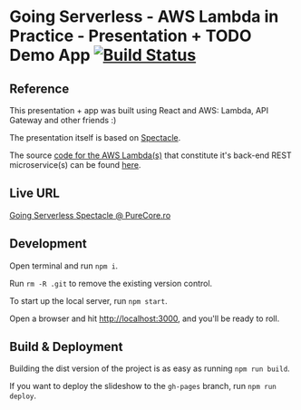 # Going Serverless - AWS Lambda in Practice - Presentation + TODO Demo App [![Build Status](https://travis-ci.org/padurean/going-serverless-spectacle.svg?branch=master)](https://travis-ci.org/padurean/going-serverless-spectacle)

## Reference

This presentation + app was built using React and AWS: Lambda, API Gateway and other friends :)

The presentation itself is based on [Spectacle](https://github.com/FormidableLabs/spectacle).

The source [code for the AWS Lambda(s)](https://github.com/padurean/going-serverless-spectacle-aws-lambda)
that constitute it's back-end REST microservice(s) can be
found [here](https://github.com/padurean/going-serverless-spectacle-aws-lambda).

## Live URL

[Going Serverless Spectacle @ PureCore.ro](http://purecore.ro/going-serverless-spectacle)

## Development

Open terminal and run `npm i`.

Run `rm -R .git` to remove the existing version control.

To start up the local server, run `npm start`.

Open a browser and hit [http://localhost:3000](http://localhost:3000), and you'll be ready to roll.

## Build & Deployment

Building the dist version of the project is as easy as running `npm run build`.

If you want to deploy the slideshow to the `gh-pages` branch, run `npm run deploy`.
